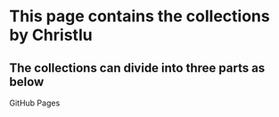 # This page contains the collections by Christlu 
## The collections can divide into three parts as below
GitHub Pages
